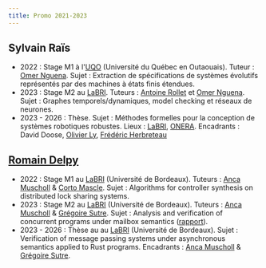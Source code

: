 ```yaml
---
title: Promo 2021-2023
---
```


## Sylvain Raïs

* 2022 : Stage M1 à l'[UQO](https://uqo.ca/) (Université du Québec en Outaouais). Tuteur : [Omer Nguena](https://uqo.ca/profil/ngueom01). Sujet : Extraction de spécifications de systèmes évolutifs représentés par des machines à états finis étendues.
* 2023 : Stage M2 au [LaBRI](https://www.labri.fr/). Tuteurs : [Antoine Rollet](https://www.labri.fr/perso/rollet/) et [Omer Nguena](https://uqo.ca/profil/ngueom01). Sujet : Graphes temporels/dynamiques, model checking et réseaux de neurones.
* 2023 - 2026 : Thèse. Sujet : Méthodes formelles pour la conception de systèmes robotiques robustes. Lieux : [LaBRI](https://www.labri.fr/), [ONERA](https://www.onera.fr/fr). Encadrants : David Doose, [Olivier Ly](https://www.labri.fr/perso/ly/), [Frédéric Herbreteau](https://www.labri.fr/perso/herbrete/)

## [Romain Delpy](https://www.labri.fr/perso/rdelpy/index.html)

* 2022 : Stage M1 au [LaBRI](https://www.labri.fr) (Université de Bordeaux). Tuteurs : [Anca Muscholl](https://www.labri.fr/perso/anca/) & [Corto Mascle](https://corto-mascle.github.io/). Sujet : Algorithms for controller synthesis on distributed lock sharing systems.
* 2023 : Stage M2 au [LaBRI](https://www.labri.fr) (Université de Bordeaux). Tuteurs : [Anca Muscholl](https://www.labri.fr/perso/anca/) & [Grégoire Sutre](https://www.labri.fr/perso/sutre/). Sujet : Analysis and verification of concurrent programs under mailbox semantics ([rapport](https://www.labri.fr/perso/rdelpy/documents/internship.pdf)).
* 2023 - 2026 : Thèse au au [LaBRI](https://www.labri.fr) (Université de Bordeaux). Sujet : Verification of message passing systems under asynchronous semantics applied to Rust programs. Encadrants : [Anca Muscholl](https://www.labri.fr/perso/anca/) & [Grégoire Sutre](https://www.labri.fr/perso/sutre/).
